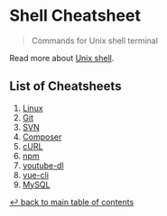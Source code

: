 # Shell Cheatsheet
> Commands for Unix shell terminal

Read more about [Unix shell](https://en.wikipedia.org/wiki/Unix_shell.md).

## List of Cheatsheets

1. [Linux](linux.md)
1. [Git](git.md)
1. [SVN](svn.md)
1. [Composer](composer.md)
1. [cURL](curl.md)
1. [npm](npm.md)
1. [youtube-dl](youtube-dl.md)
1. [vue-cli](vue-cli.md)
1. [MySQL](mysql.md)

[↩ back to main table of contents](../README.md#main-table-of-contents)
